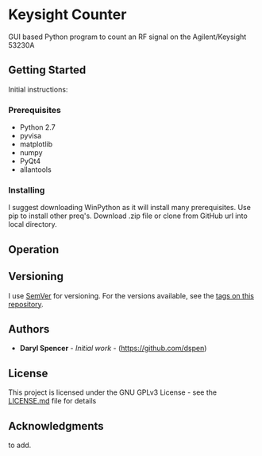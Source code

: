 # Keysight Counter

GUI based Python program to count an RF signal on the Agilent/Keysight 53230A

## Getting Started

Initial instructions:

### Prerequisites

* Python 2.7
* pyvisa
* matplotlib
* numpy
* PyQt4
* allantools

### Installing

I suggest downloading WinPython as it will install many prerequisites.
Use pip to install other preq's.
Download .zip file or clone from GitHub url into local directory.


## Operation


## Versioning

I use [SemVer](http://semver.org/) for versioning. For the versions available, see the [tags on this repository](https://github.com/dspen/wfmbuilder/tags). 

## Authors

* **Daryl Spencer** - *Initial work* - (https://github.com/dspen)

## License

This project is licensed under the GNU GPLv3 License - see the [LICENSE.md](LICENSE.md) file for details

## Acknowledgments
to add.

